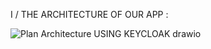 I / THE ARCHITECTURE OF OUR APP :

![Plan Architecture USING KEYCLOAK drawio](https://github.com/user-attachments/assets/afd05abc-63cb-47ae-904e-bc90dfac3add)



